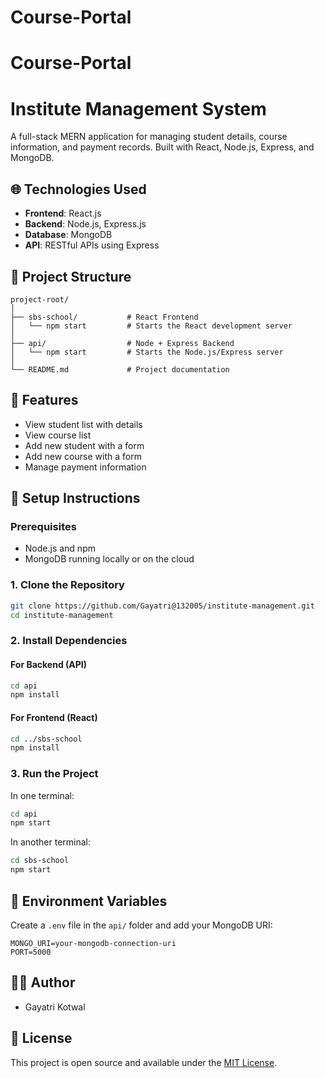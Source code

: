# Course-Portal


# Course-Portal
# Institute Management System

A full-stack MERN application for managing student details, course information, and payment records. Built with React, Node.js, Express, and MongoDB.

## 🌐 Technologies Used

* **Frontend**: React.js
* **Backend**: Node.js, Express.js
* **Database**: MongoDB
* **API**: RESTful APIs using Express

## 📁 Project Structure

```
project-root/
│
├── sbs-school/           # React Frontend
│   └── npm start         # Starts the React development server
│
├── api/                  # Node + Express Backend
│   └── npm start         # Starts the Node.js/Express server
│
└── README.md             # Project documentation
```

## 🚀 Features

* View student list with details
* View course list
* Add new student with a form
* Add new course with a form
* Manage payment information

## 💠 Setup Instructions

### Prerequisites

* Node.js and npm
* MongoDB running locally or on the cloud

### 1. Clone the Repository

```bash
git clone https://github.com/Gayatri@132005/institute-management.git
cd institute-management
```

### 2. Install Dependencies

#### For Backend (API)

```bash
cd api
npm install
```

#### For Frontend (React)

```bash
cd ../sbs-school
npm install
```

### 3. Run the Project

In one terminal:

```bash
cd api
npm start
```

In another terminal:

```bash
cd sbs-school
npm start
```

## 🔧 Environment Variables

Create a `.env` file in the `api/` folder and add your MongoDB URI:

```env
MONGO_URI=your-mongodb-connection-uri
PORT=5000
```


## 🧑‍💻 Author

* Gayatri Kotwal

## 📃 License

This project is open source and available under the [MIT License](LICENSE).
